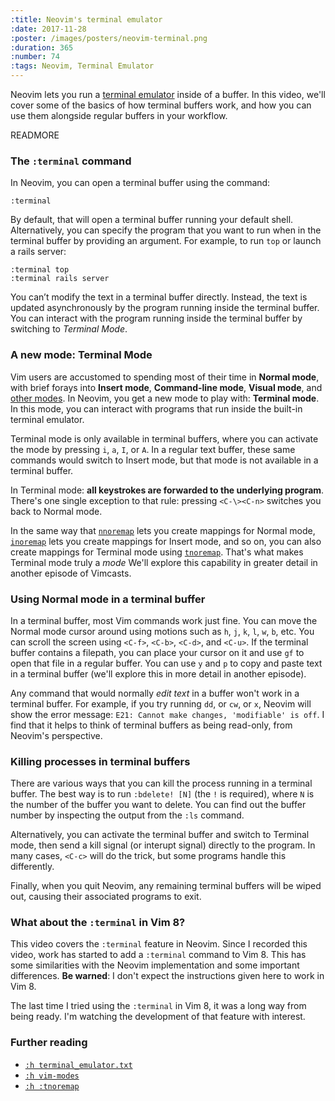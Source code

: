 ```yaml
---
:title: Neovim's terminal emulator
:date: 2017-11-28
:poster: /images/posters/neovim-terminal.png
:duration: 365
:number: 74
:tags: Neovim, Terminal Emulator
---
```


Neovim lets you run a [terminal emulator][terminal_emulator] inside of a buffer. In this video, we'll cover some of the basics of how terminal buffers work, and how you can use them alongside regular buffers in your workflow.

READMORE

### The `:terminal` command

In Neovim, you can open a terminal buffer using the command:

    :terminal

By default, that will open a terminal buffer running your default shell.
Alternatively, you can specify the program that you want to run when in the terminal buffer by providing an argument. For example, to run `top` or launch a rails server:

    :terminal top
    :terminal rails server

You can’t modify the text in a terminal buffer directly. Instead, the text is updated asynchronously by the program running inside the terminal buffer. You can interact with the program running inside the terminal buffer by switching to *Terminal Mode*.

### A new mode: Terminal Mode

Vim users are accustomed to spending most of their time in **Normal mode**, with brief forays into **Insert mode**, **Command-line mode**, **Visual mode**, and [other modes][modes].
In Neovim, you get a new mode to play with: **Terminal mode**. In this mode, you can interact with programs that run inside the built-in terminal emulator.

Terminal mode is only available in terminal buffers, where you can activate the mode by pressing `i`, `a`, `I`, or `A`.
In a regular text buffer, these same commands would switch to Insert mode, but that mode is not available in a terminal buffer.

In Terminal mode: **all keystrokes are forwarded to the underlying program**.
There's one single exception to that rule: pressing `<C-\><C-n>` switches you back to Normal mode.

In the same way that [`nnoremap`][nnoremap] lets you create mappings for Normal mode, [`inoremap`][inoremap] lets you create mappings for Insert mode, and so on, you can also create mappings for Terminal mode using [`tnoremap`][tnoremap].
That's what makes Terminal mode truly a *mode*
We'll explore this capability in greater detail in another episode of Vimcasts.

### Using Normal mode in a terminal buffer

In a terminal buffer, most Vim commands work just fine.
You can move the Normal mode cursor around using motions such as `h`, `j`, `k`, `l`, `w`, `b`, etc.
You can scroll the screen using `<C-f>`, `<C-b>`, `<C-d>`, and `<C-u>`.
If the terminal buffer contains a filepath, you can place your cursor on it and use `gf` to open that file in a regular buffer.
You can use `y` and `p` to copy and paste text in a terminal buffer (we'll explore this in more detail in another episode).

Any command that would normally *edit text* in a buffer won't work in a terminal buffer.
For example,  if you try running `dd`, or `cw`, or `x`, Neovim will show the error message: `E21: Cannot make changes, 'modifiable' is off`.
I find that it helps to think of terminal buffers as being read-only, from Neovim's perspective.

### Killing processes in terminal buffers

There are various ways that you can kill the process running in a terminal buffer.
The best way is to run `:bdelete! [N]` (the `!` is required), where `N` is the number of the buffer you want to delete. You can find out the buffer number by inspecting the output from the `:ls` command.

Alternatively, you can activate the terminal buffer and switch to Terminal mode, then send a kill signal (or interupt signal) directly to the program.
In many cases, `<C-c>` will do the trick, but some programs handle this differently.

Finally, when you quit Neovim, any remaining terminal buffers will be wiped out, causing their associated programs to exit.

### What about the `:terminal` in Vim 8?

This video covers the `:terminal` feature in Neovim.
Since I recorded this video, work has started to add a `:terminal` command to Vim 8.
This has some similarities with the Neovim implementation and some important differences.
**Be warned**: I don't expect the instructions given here to work in Vim 8.

The last time I tried using the `:terminal` in Vim 8, it was a long way from being ready.
I'm watching the development of that feature with interest.

### Further reading

* [`:h terminal_emulator.txt`][terminal_emulator]
* [`:h vim-modes`][modes]
* [`:h :tnoremap`][tnoremap]

[:terminal]: https://neovim.io/doc/user/various.html#%3Aterminal
[termopen()]: https://neovim.io/doc/user/eval.html#termopen%28%29

[terminal_emulator]: https://neovim.io/doc/user/nvim_terminal_emulator.html#terminal_emulator.txt
[modes]: https://neovim.io/doc/user/intro.html#vim-modes
[tmap]: https://neovim.io/doc/user/map.html#%3Atmap
[inoremap]: https://neovim.io/doc/user/map.html#%3Ainoremap
[nnoremap]: https://neovim.io/doc/user/map.html#%3Annoremap
[tnoremap]: https://neovim.io/doc/user/map.html#%3Atnoremap
